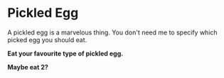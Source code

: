 # Pickled Egg

A pickled egg is a marvelous thing. You don't need me to specify which picked egg you should eat.

**Eat your favourite type of pickled egg.**

**Maybe eat 2?**